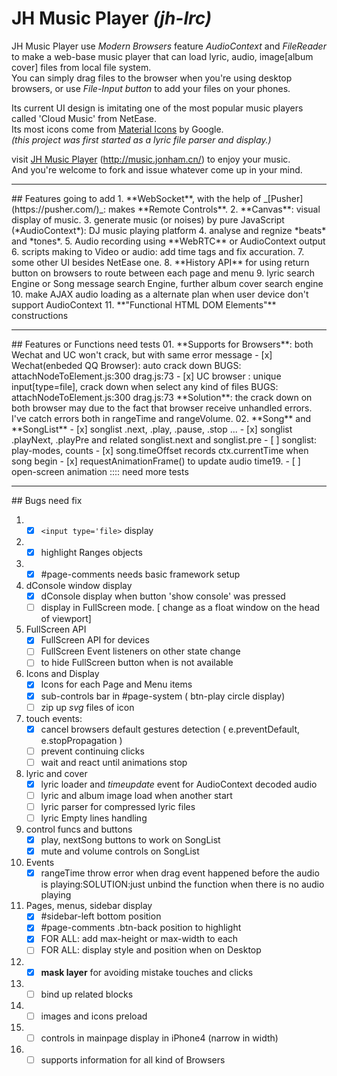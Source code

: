 # JH Music Player _(jh-lrc)_
JH Music Player use _Modern Browsers_ feature *AudioContext* and *FileReader* to make a web-base music player that can load lyric, audio, image[album cover] files from local file system.    
You can simply drag files to the browser when you're using desktop browsers, or use _File-Input button_ to add your files on your phones.     

Its current UI design is imitating one of the most popular music players called 'Cloud Music' from NetEase.    
Its most icons come from [Material Icons](https://design.google.com/icons/) by Google.   
_(this project was first started as a lyric file parser and display.)_    

visit [JH Music Player](http://music.jonham.cn/) (http://music.jonham.cn/) to enjoy your music.    
And you're welcome to fork and issue whatever come up in your mind.

<hr>
## Features going to add
1. **WebSocket**, with the help of _[Pusher](https://pusher.com/)_: makes **Remote Controls**.
2. **Canvas**: visual display of music.
3. generate music (or noises) by pure JavaScript (*AudioContext*): DJ music playing platform
4. analyse and regnize *beats* and *tones*.
5. Audio recording using **WebRTC** or AudioContext output
6. scripts making to Video or audio: add time tags and fix accuration.
7. some other UI besides NetEase one.
8. **History API** for using return button on browsers to route between each page and menu
9. lyric search Engine or Song message search Engine, further album cover search engine
10. make AJAX audio loading as a alternate plan when user device don't support AudioContext
11. **"Functional HTML DOM Elements"** constructions

<hr>
## Features or Functions need tests
01. **Supports for Browsers**: both Wechat and UC won't crack, but with same error message
    - [x] Wechat(enbeded QQ Browser): auto crack down    
        BUGS: attachNodeToElement.js:300 drag.js:73
    - [x] UC browser : unique input[type=file], crack down when select any kind of files
        BUGS: attachNodeToElement.js:300 drag.js:73    
    **Solution**: the crack down on both browser may due to the fact that browser receive unhandled errors.
    I've catch errors both in rangeTime and rangeVolume.
02. **Song** and **SongList**
    - [x] songlist .next, .play, .pause, .stop ...
    - [x] songlist .playNext, .playPre and related songlist.next and songlist.pre
    - [ ] songlist: play-modes, counts
    - [x] song.timeOffset records ctx.currentTime when song begin
    - [x] requestAnimationFrame() to update audio time19. - [ ] open-screen animation :::: need more tests

<hr>
## Bugs need fix

01. - [x] `<input type='file>` display
02. - [x] highlight Ranges objects
03. - [x] #page-comments needs basic framework setup
04. dConsole window display
    - [x] dConsole display when button 'show console' was pressed
    - [ ] display in FullScreen mode. [ change as a float window on the head of viewport]
05. FullScreen API
    - [x] FullScreen API for devices
    - [ ] FullScreen Event listeners on other state change
    - [ ] to hide FullScreen button when is not available
06. Icons and Display
    - [x] Icons for each Page and Menu items
    - [x] sub-controls bar in #page-system ( btn-play circle display)
    - [ ] zip up _svg_ files of icon
07. touch events:
    - [x] cancel browsers default gestures detection ( e.preventDefault, e.stopPropagation )
    - [ ] prevent continuing clicks
    - [ ] wait and react until animations stop
08. lyric and cover
    - [x] lyric loader and _timeupdate_ event for AudioContext decoded audio
    - [ ] lyric and album image load when another start
    - [ ] lyric parser for compressed lyric files
    - [ ] lyric Empty lines handling
09. control funcs and buttons
    - [x] play, nextSong buttons to work on SongList
    - [x] mute and volume controls on SongList
10. Events
    - [x] rangeTime throw error when drag event happened before the audio is playing:SOLUTION:just unbind the function when there is no audio playing
11. Pages, menus, sidebar display
    - [x] #sidebar-left bottom position
    - [x] #page-comments .btn-back position to highlight
    - [x] FOR ALL: add max-height or max-width to each
    - [ ] FOR ALL: display style and position when on Desktop
12. - [x] **mask layer** for avoiding mistake touches and clicks
13. - [ ] bind up related blocks
14. - [ ] images and icons preload
17. - [ ] controls in mainpage display in iPhone4 (narrow in width)
18. - [ ] supports information for all kind of Browsers
